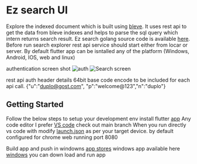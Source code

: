 # Ez search UI 
Explore the indexed document which is built using [bleve](http://blevesearch.com/docs/Home/). It uses rest api to get the data from bleve indexes and helps to parse the sql query which intern returns search result. Ez search golang  source code is available [here](https://github.com/ramnkl16/ez-search). Before run search explorer rest api service should start either from locar or server. 
By default flutter app can be isntalled any of the platform (Windows, Android, IOS, web and linux)

authentication screen shot
![auth](https://user-images.githubusercontent.com/19195181/168491841-59bd6de3-255d-4435-adf9-4035e0b1447d.PNG)
![Search screen](https://user-images.githubusercontent.com/19195181/168491848-2533a5a3-1acf-44e3-bf3c-1bb8312bef88.PNG)

rest api auth header details
64bit base code encode to be included for each api call. 
{"u":"duplo@gost.com", "p":"welcome@123","n":"duplo"}


## Getting Started
Follow the below steps to setup your development env 
install flutter [app](https://docs.flutter.dev/get-started/install/windows)
Any code editor I prefer [VS code](https://code.visualstudio.com/docs/setup/setup-overview) 
check out main branch 
When you run directly vs code with modify [launch.json](https://github.com/ramnkl16/ez_search_ui/blob/main/.vscode/launch.json) as per your target device. by default configured for chrome web running port 8080

Build app and push in windowns [app stores](https://docs.flutter.dev/deployment/windows) 
windows app available here [windows](https://github.com/ramnkl16/ez_search_ui/tree/main/app/windows) you can down load and run app



